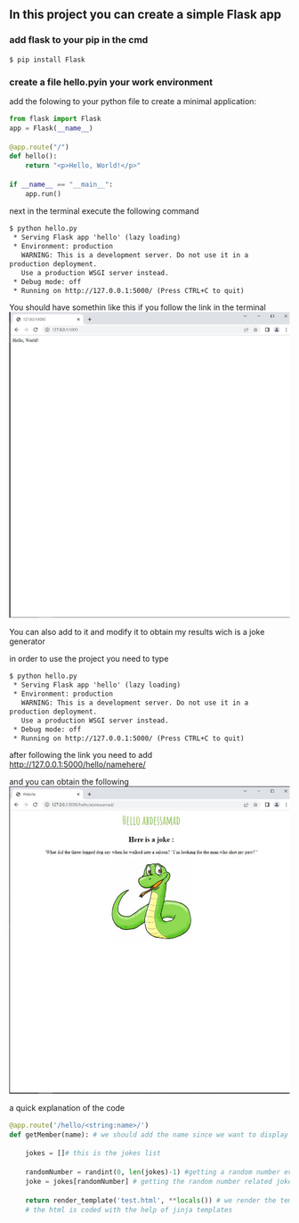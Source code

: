 ## In this project you can create a simple Flask app 

### add flask to your pip in the cmd 
```` 
$ pip install Flask
````

### create a file hello.pyin your work environment

add the folowing to your python file to create a minimal application:

```python 
from flask import Flask
app = Flask(__name__)

@app.route("/")
def hello():
    return "<p>Hello, World!</p>"

if __name__ == "__main__":
    app.run()
```
next in the terminal execute the following command
```
$ python hello.py
 * Serving Flask app 'hello' (lazy loading)
 * Environment: production
   WARNING: This is a development server. Do not use it in a production deployment.
   Use a production WSGI server instead.
 * Debug mode: off
 * Running on http://127.0.0.1:5000/ (Press CTRL+C to quit)
```
You should have somethin like this if you follow the link in the terminal
![alt text](pictures\simplestApp.JPG "Simple Flask app results")

You can also add to it and modify it to obtain my results wich is a joke generator 


in order to use the project you need to type 
```
$ python hello.py
 * Serving Flask app 'hello' (lazy loading)
 * Environment: production
   WARNING: This is a development server. Do not use it in a production deployment.
   Use a production WSGI server instead.
 * Debug mode: off
 * Running on http://127.0.0.1:5000/ (Press CTRL+C to quit)
```
after following the link you need to add http://127.0.0.1:5000/hello/namehere/

and you can obtain the following 
![alt text](pictures\jokegenerator.JPG "results")

a quick explanation of the code 

```python 
@app.route('/hello/<string:name>/')
def getMember(name): # we should add the name since we want to display it 

    jokes = []# this is the jokes list 

    randomNumber = randint(0, len(jokes)-1) #getting a random number every time we refresh the page 
    joke = jokes[randomNumber] # getting the random number related joke 

    return render_template('test.html', **locals()) # we render the template test.html because it contains all the html syntax and it's necessary to put the template into templates folder
    # the html is coded with the help of jinja templates  
```